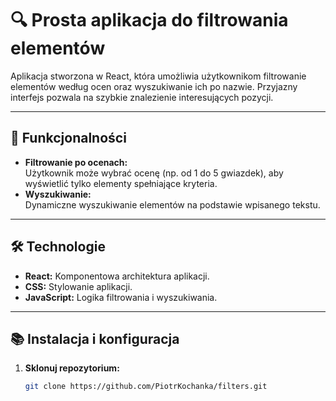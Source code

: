 # 🔍 Prosta aplikacja do filtrowania elementów

Aplikacja stworzona w React, która umożliwia użytkownikom filtrowanie elementów według ocen oraz wyszukiwanie ich po nazwie. Przyjazny interfejs pozwala na szybkie znalezienie interesujących pozycji.

---

## 🚀 Funkcjonalności

- **Filtrowanie po ocenach:**  
  Użytkownik może wybrać ocenę (np. od 1 do 5 gwiazdek), aby wyświetlić tylko elementy spełniające kryteria.
- **Wyszukiwanie:**  
  Dynamiczne wyszukiwanie elementów na podstawie wpisanego tekstu.

---

## 🛠️ Technologie

- **React:** Komponentowa architektura aplikacji.
- **CSS:** Stylowanie aplikacji.
- **JavaScript:** Logika filtrowania i wyszukiwania.

---

## 📚 Instalacja i konfiguracja

1. **Sklonuj repozytorium:**
   ```bash
   git clone https://github.com/PiotrKochanka/filters.git
